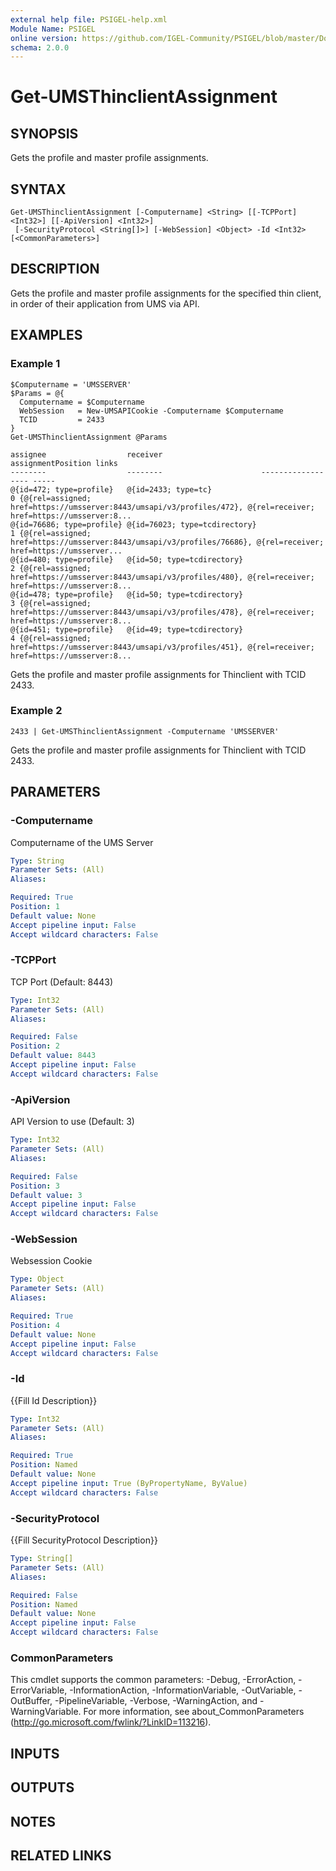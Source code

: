 ```yaml
---
external help file: PSIGEL-help.xml
Module Name: PSIGEL
online version: https://github.com/IGEL-Community/PSIGEL/blob/master/Docs/Get-UMSThinclientAssignment.md
schema: 2.0.0
---
```


# Get-UMSThinclientAssignment

## SYNOPSIS
Gets the profile and master profile assignments.

## SYNTAX

```
Get-UMSThinclientAssignment [-Computername] <String> [[-TCPPort] <Int32>] [[-ApiVersion] <Int32>]
 [-SecurityProtocol <String[]>] [-WebSession] <Object> -Id <Int32> [<CommonParameters>]
```

## DESCRIPTION
Gets the profile and master profile assignments for the specified thin client, in order of their application from UMS via API.

## EXAMPLES

### Example 1
```
$Computername = 'UMSSERVER'
$Params = @{
  Computername = $Computername
  WebSession   = New-UMSAPICookie -Computername $Computername
  TCID         = 2433
}
Get-UMSThinclientAssignment @Params

assignee                  receiver                      assignmentPosition links
--------                  --------                      ------------------ -----
@{id=472; type=profile}   @{id=2433; type=tc}                            0 {@{rel=assigned; href=https://umsserver:8443/umsapi/v3/profiles/472}, @{rel=receiver; href=https://umsserver:8...
@{id=76686; type=profile} @{id=76023; type=tcdirectory}                  1 {@{rel=assigned; href=https://umsserver:8443/umsapi/v3/profiles/76686}, @{rel=receiver; href=https://umsserver...
@{id=480; type=profile}   @{id=50; type=tcdirectory}                     2 {@{rel=assigned; href=https://umsserver:8443/umsapi/v3/profiles/480}, @{rel=receiver; href=https://umsserver:8...
@{id=478; type=profile}   @{id=50; type=tcdirectory}                     3 {@{rel=assigned; href=https://umsserver:8443/umsapi/v3/profiles/478}, @{rel=receiver; href=https://umsserver:8...
@{id=451; type=profile}   @{id=49; type=tcdirectory}                     4 {@{rel=assigned; href=https://umsserver:8443/umsapi/v3/profiles/451}, @{rel=receiver; href=https://umsserver:8...
```

Gets the profile and master profile assignments for Thinclient with TCID 2433.

### Example 2
```
2433 | Get-UMSThinclientAssignment -Computername 'UMSSERVER'
```

Gets the profile and master profile assignments for Thinclient with TCID 2433.

## PARAMETERS

### -Computername
Computername of the UMS Server

```yaml
Type: String
Parameter Sets: (All)
Aliases:

Required: True
Position: 1
Default value: None
Accept pipeline input: False
Accept wildcard characters: False
```

### -TCPPort
TCP Port (Default: 8443)

```yaml
Type: Int32
Parameter Sets: (All)
Aliases:

Required: False
Position: 2
Default value: 8443
Accept pipeline input: False
Accept wildcard characters: False
```

### -ApiVersion
API Version to use (Default: 3)

```yaml
Type: Int32
Parameter Sets: (All)
Aliases:

Required: False
Position: 3
Default value: 3
Accept pipeline input: False
Accept wildcard characters: False
```

### -WebSession
Websession Cookie

```yaml
Type: Object
Parameter Sets: (All)
Aliases:

Required: True
Position: 4
Default value: None
Accept pipeline input: False
Accept wildcard characters: False
```

### -Id
{{Fill Id Description}}

```yaml
Type: Int32
Parameter Sets: (All)
Aliases:

Required: True
Position: Named
Default value: None
Accept pipeline input: True (ByPropertyName, ByValue)
Accept wildcard characters: False
```

### -SecurityProtocol
{{Fill SecurityProtocol Description}}

```yaml
Type: String[]
Parameter Sets: (All)
Aliases:

Required: False
Position: Named
Default value: None
Accept pipeline input: False
Accept wildcard characters: False
```

### CommonParameters
This cmdlet supports the common parameters: -Debug, -ErrorAction, -ErrorVariable, -InformationAction, -InformationVariable, -OutVariable, -OutBuffer, -PipelineVariable, -Verbose, -WarningAction, and -WarningVariable.
For more information, see about_CommonParameters (http://go.microsoft.com/fwlink/?LinkID=113216).

## INPUTS

## OUTPUTS

## NOTES

## RELATED LINKS
